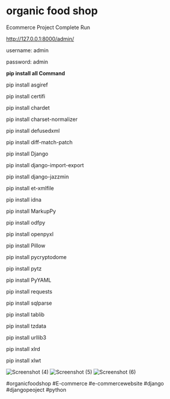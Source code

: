 # organic food shop
Ecommerce Project Complete Run

http://127.0.0.1:8000/admin/

username: admin

password: admin

****pip install all Command****

pip install asgiref

pip install certifi

pip install chardet

pip install charset-normalizer

pip install defusedxml

pip install diff-match-patch

pip install Django

pip install django-import-export

pip install django-jazzmin

pip install et-xmlfile

pip install idna

pip install MarkupPy

pip install odfpy

pip install openpyxl

pip install Pillow

pip install pycryptodome

pip install pytz

pip install PyYAML

pip install requests

pip install sqlparse

pip install tablib

pip install tzdata

pip install urllib3

pip install xlrd

pip install xlwt

![Screenshot (4)](https://user-images.githubusercontent.com/67895533/214219897-00c479ee-f0f6-41b9-b57d-76dbcd95c635.png)
![Screenshot (5)](https://user-images.githubusercontent.com/67895533/214219915-1e658e2c-a4ac-4224-9b81-9d661546ddab.png)
![Screenshot (6)](https://user-images.githubusercontent.com/67895533/214219920-e8e33a3f-a22e-4d7b-a723-191bd75e2f53.png)

#organicfoodshop #E-commerce #e-commercewebsite #django #djangopeoject #python
